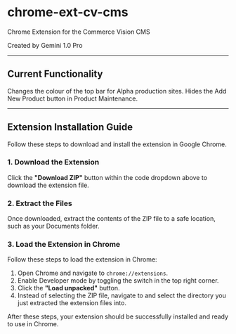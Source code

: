 # chrome-ext-cv-cms
Chrome Extension for the Commerce Vision CMS

Created by Gemini 1.0 Pro

---

## Current Functionality

Changes the colour of the top bar for Alpha production sites.
Hides the Add New Product button in Product Maintenance.

---

## Extension Installation Guide

Follow these steps to download and install the extension in Google Chrome.

### 1. Download the Extension

Click the **"Download ZIP"** button within the code dropdown above to download the extension file.

### 2. Extract the Files

Once downloaded, extract the contents of the ZIP file to a safe location, such as your Documents folder.

### 3. Load the Extension in Chrome

Follow these steps to load the extension in Chrome:

1. Open Chrome and navigate to `chrome://extensions`.
2. Enable Developer mode by toggling the switch in the top right corner.
3. Click the **"Load unpacked"** button.
4. Instead of selecting the ZIP file, navigate to and select the directory you just extracted the extension files into.

After these steps, your extension should be successfully installed and ready to use in Chrome.
